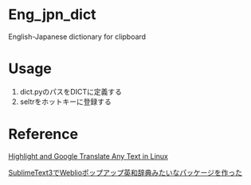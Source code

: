 # Eng_jpn_dict
English-Japanese dictionary for clipboard

# Usage
1. dict.pyのパスをDICTに定義する
1. seltrをホットキーに登録する


# Reference

[Highlight and Google Translate Any Text in Linux](http://hackerspace.kinja.com/highlight-and-google-translate-any-text-in-linux-1648824665)

[SublimeText3でWeblioポップアップ英和辞典みたいなパッケージを作った](https://qiita.com/hachimitu22/items/f022baab18ee8d267a08)
